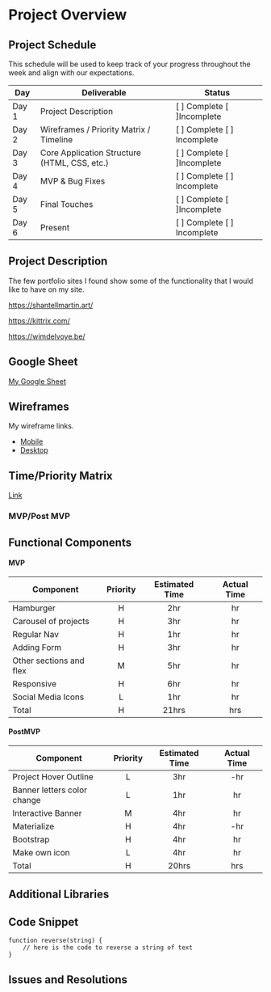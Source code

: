 # Project Overview

## Project Schedule

This schedule will be used to keep track of your progress throughout the week and align with our expectations.  

<!-- You are **responsible** for scheduling time with your squad to seek approval for each deliverable by the end of the corresponding day, excluding `Saturday` and `Sunday`. -->

|  Day | Deliverable | Status
|---|---| ---|
|Day 1| Project Description | [ ] Complete [ ]Incomplete
|Day 2| Wireframes / Priority Matrix / Timeline | [ ] Complete [ ] Incomplete
|Day 3| Core Application Structure (HTML, CSS, etc.) | [ ] Complete [ ]Incomplete
|Day 4| MVP & Bug Fixes | [ ] Complete [ ] Incomplete
|Day 5| Final Touches | [ ] Complete [ ]Incomplete
|Day 6| Present | [ ] Complete [ ] Incomplete


## Project Description

The few portfolio sites I found show some of the functionality that I would like to have on my site.

<https://shantellmartin.art/>

<https://kittrix.com/>

<https://wimdelvoye.be/>



## Google Sheet

[My Google Sheet](https://docs.google.com/spreadsheets/d/16oWt5naht2TV0UfEzlgu71On8uSEKm9znmuOmXaNR24/edit#gid=0) 

## Wireframes

My wireframe links.

- [Mobile](https://res.cloudinary.com/dv01780vo/image/upload/v1599958533/Wireframe_-_Mobile_bgcwsm.jpg)
- [Desktop](https://res.cloudinary.com/dv01780vo/image/upload/v1599958531/Wireframe_-_Desktop_ypglp5.jpg)


## Time/Priority Matrix 

[Link](https://res.cloudinary.com/dv01780vo/image/upload/v1600022170/Time_Priority_Matrix_bzjqlq.jpg)


### MVP/Post MVP





<!-- ### MVP/PostMVP - 5min

The functionality will then be divided into two separate lists: MPV and PostMVP.  Carefully decided what is placed into your MVP as the client will expect this functionality to be implemented upon project completion.  

#### MVP (examples)

- Pull data using google json api
- Render data on page 
- Allow user to choose favorites 
- Have the carousel working for projects page

#### PostMVP 

- Anything else that is not MVP -->

## Functional Components

<!-- Based on the initial logic defined in the previous sections try and breakdown the logic further into functional components, and by that we mean functions.  Try and capture what logic would need to be defined if the game was broken down into the following categories.

Time frames are also key in the development cycle.  You have limited time to code all phases of the game.  Your estimates can then be used to evalute game possibilities based on time needed and the actual time you have before game must be submitted. It's always best to pad the time by a few hours so that you account for the unknown so add and additional hour or two to each component to play it safe. -->

#### MVP
| Component | Priority | Estimated Time | Actual Time |
| --- | :---: |  :---: | :---: | 
| Hamburger | H | 2hr | hr |
| Carousel of projects | H | 3hr | hr |
| Regular Nav | H | 1hr | hr |  
| Adding Form | H | 3hr|  hr | 
| Other sections and flex| M | 5hr | hr|
| Responsive | H | 6hr | hr | hr |
| Social Media Icons | L | 1hr |  hr |
| Total | H | 21hrs| hrs |

#### PostMVP
| Component | Priority | Estimated Time | Actual Time |
| --- | :---: |  :---: | :---: | 
| Project Hover Outline | L | 3hr | -hr | hr |
| Banner letters color change | L | 1hr | hr |
| Interactive Banner | M | 4hr | hr |
| Materialize | H | 4hr | -hr | hr |
| Bootstrap | H | 4hr | hr |
| Make own icon | L | 4hr | hr |
| Total | H | 20hrs| hrs |

## Additional Libraries
 <!-- Use this section to list all supporting libraries and thier role in the project.  -->

## Code Snippet

<!-- Use this section to include a brief code snippet of functionality that you are proud of an a brief description   -->

```
function reverse(string) {
	// here is the code to reverse a string of text
}
```

## Issues and Resolutions
 <!-- Use this section to list of all major issues encountered and their resolution. -->

<!-- #### SAMPLE..... -->
<!-- **ERROR**: app.js:34 Uncaught SyntaxError: Unexpected identifier                                
**RESOLUTION**: Missing comma after first object in sources {} object -->
